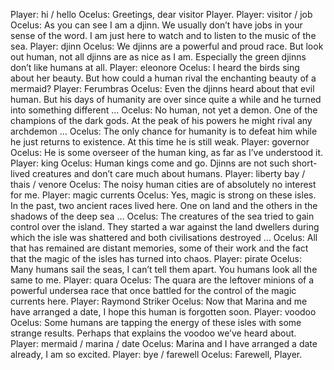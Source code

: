 Player: hi / hello
Ocelus: Greetings, dear visitor Player.
Player: visitor / job
Ocelus: As you can see I am a djinn. We usually don’t have jobs in your sense of the word. I am just here to watch and to listen to the music of the sea.
Player: djinn
Ocelus: We djinns are a powerful and proud race. But look out human, not all djinns are as nice as I am. Especially the green djinns don’t like humans at all.
Player: eleonore
Ocelus: I heard the birds sing about her beauty. But how could a human rival the enchanting beauty of a mermaid?
Player: Ferumbras
Ocelus: Even the djinns heard about that evil human. But his days of humanity are over since quite a while and he turned into something different …
Ocelus: No human, not yet a demon. One of the champions of the dark gods. At the peak of his powers he might rival any archdemon …
Ocelus: The only chance for humanity is to defeat him while he just returns to existence. At this time he is still weak.
Player: governor
Ocelus: He is some overseer of the human king, as far as I’ve understood it.
Player: king
Ocelus: Human kings come and go. Djinns are not such short-lived creatures and don’t care much about humans.
Player: liberty bay / thais / venore
Ocelus: The noisy human cities are of absolutely no interest for me.
Player: magic currents
Ocelus: Yes, magic is strong on these isles. In the past, two ancient races lived here. One on land and the others in the shadows of the deep sea …
Ocelus: The creatures of the sea tried to gain control over the island. They started a war against the land dwellers during which the isle was shattered and both civilisations destroyed …
Ocelus: All that has remained are distant memories, some of their work and the fact that the magic of the isles has turned into chaos.
Player: pirate
Ocelus: Many humans sail the seas, I can’t tell them apart. You humans look all the same to me.
Player: quara
Ocelus: The quara are the leftover minions of a powerful undersea race that once battled for the control of the magic currents here.
Player: Raymond Striker
Ocelus: Now that Marina and me have arranged a date, I hope this human is forgotten soon.
Player: voodoo
Ocelus: Some humans are tapping the energy of these isles with some strange results. Perhaps that explains the voodoo we’ve heard about.
Player: mermaid / marina / date
Ocelus: Marina and I have arranged a date already, I am so excited.
Player: bye / farewell
Ocelus: Farewell, Player.